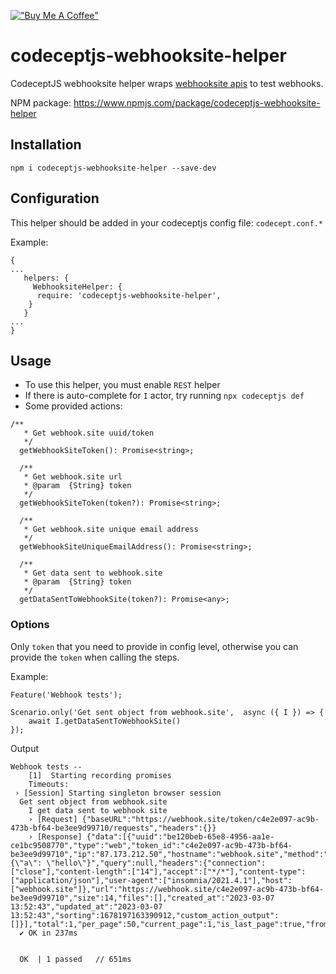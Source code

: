 [!["Buy Me A Coffee"](https://www.buymeacoffee.com/assets/img/custom_images/orange_img.png)](https://www.buymeacoffee.com/peternguyew)

# codeceptjs-webhooksite-helper

CodeceptJS webhooksite helper wraps [webhooksite apis](https://docs.webhook.site/api/about.html) to test webhooks.

NPM package: <https://www.npmjs.com/package/codeceptjs-webhooksite-helper>

## Installation

`npm i codeceptjs-webhooksite-helper --save-dev`

## Configuration

This helper should be added in your codeceptjs config file: `codecept.conf.*`

Example:

```
{
...
   helpers: {
     WebhooksiteHelper: {
      require: 'codeceptjs-webhooksite-helper',
    }
   }
...
}
```

## Usage

- To use this helper, you must enable `REST` helper
- If there is auto-complete for `I` actor, try running `npx codeceptjs def`
- Some provided actions:

```
/**
   * Get webhook.site uuid/token
   */
  getWebhookSiteToken(): Promise<string>;

  /**
   * Get webhook.site url
   * @param  {String} token
   */
  getWebhookSiteToken(token?): Promise<string>;

  /**
   * Get webhook.site unique email address
   */
  getWebhookSiteUniqueEmailAddress(): Promise<string>;

  /**
   * Get data sent to webhook.site
   * @param  {String} token
   */
  getDataSentToWebhookSite(token?): Promise<any>;
```

### Options

Only `token` that you need to provide in config level, otherwise you can provide the `token` when calling the steps.

Example:
```
Feature('Webhook tests');

Scenario.only('Get sent object from webhook.site',  async ({ I }) => {
    await I.getDataSentToWebhookSite()
});
```

Output

```
Webhook tests --
    [1]  Starting recording promises
    Timeouts: 
 › [Session] Starting singleton browser session
  Get sent object from webhook.site
    I get data sent to webhook site 
    › [Request] {"baseURL":"https://webhook.site/token/c4e2e097-ac9b-473b-bf64-be3ee9d99710/requests","headers":{}}
    › [Response] {"data":[{"uuid":"be120beb-65e8-4956-aa1e-ce1bc9508770","type":"web","token_id":"c4e2e097-ac9b-473b-bf64-be3ee9d99710","ip":"87.173.212.50","hostname":"webhook.site","method":"POST","user_agent":"insomnia/2021.4.1","content":"{\"a\": \"hello\"}","query":null,"headers":{"connection":["close"],"content-length":["14"],"accept":["*/*"],"content-type":["application/json"],"user-agent":["insomnia/2021.4.1"],"host":["webhook.site"]},"url":"https://webhook.site/c4e2e097-ac9b-473b-bf64-be3ee9d99710","size":14,"files":[],"created_at":"2023-03-07 13:52:43","updated_at":"2023-03-07 13:52:43","sorting":1678197163390912,"custom_action_output":[]}],"total":1,"per_page":50,"current_page":1,"is_last_page":true,"from":1,"to":1}
  ✔ OK in 237ms


  OK  | 1 passed   // 651ms

```
